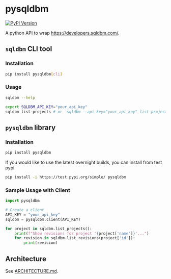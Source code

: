 # pysqldbm

[![PyPI Version](https://img.shields.io/pypi/v/pysqldbm.svg)](https://pypi.python.org/pypi/pysqldbm)

A python API to wrap https://developers.sqldbm.com/.

## `sqldbm` CLI tool

### Installation

```bash
pip install pysqldbm[cli]
```

### Usage

```bash
sqldbm --help

export SQLDBM_API_KEY="your_api_key"
sqldbm list-projects # or `sqldbm --api-key="your_api_key" list-projects`
```

## `pysqldbm` library

### Installation

```bash
pip install pysqldbm
```

If you would like to use the latest overnight builds, you can install from test pypi

```bash
pip install -i https://test.pypi.org/simple/ pysqldbm
```

### Sample Usage with Client

```python
import pysqldbm

# Create a client
API_KEY = "your_api_key"
sqldbm = pysqldbm.client(API_KEY)

for project in sqldbm.list_projects():
    print(f"Show revisions for project '{project['name']}'...")
    for revision in sqldbm.list_revisions(project['id']):
        print(revision)
```

## Architecture

See [ARCHITECTURE.md](ARCHITECTURE.md).
